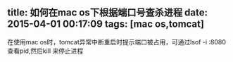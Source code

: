 title: 如何在mac os下根据端口号查杀进程
date: 2015-04-01 00:17:09
tags: [mac os,tomcat]
---
在使用mac os时，tomcat异常中断重启时提示端口被占用，可通过lsof -i :8080查看pid,然后kill <pid>来停止进程